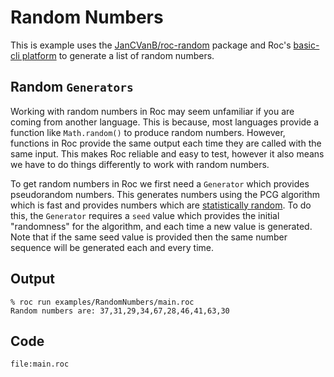 
# Random Numbers 

This is example uses the [JanCVanB/roc-random](https://github.com/JanCVanB/roc-random) package and Roc's [basic-cli platform](https://github.com/roc-lang/basic-cli) to generate a list of random numbers.

## Random `Generators`

Working with random numbers in Roc may seem unfamiliar if you are coming from another language. This is because, most languages provide a function like `Math.random()` to produce random numbers. However, functions in Roc provide the same output each time they are called with the same input. This makes Roc reliable and easy to test, however it also means we have to do things differently to work with random numbers.

To get random numbers in Roc we first need a `Generator` which provides pseudorandom numbers. This generates numbers using the PCG algorithm which is fast and provides numbers which are [statistically random](https://en.wikipedia.org/wiki/Statistical_randomness). To do this, the `Generator` requires a `seed` value which provides the initial "randomness" for the algorithm, and each time a new value is generated. Note that if the same seed value is provided then the same number sequence will be generated each and every time.

## Output

```
% roc run examples/RandomNumbers/main.roc
Random numbers are: 37,31,29,34,67,28,46,41,63,30
```

## Code
```roc
file:main.roc
```
